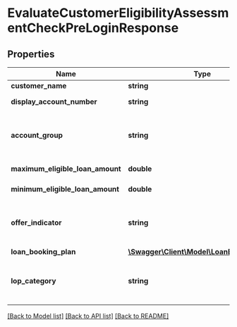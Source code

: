# EvaluateCustomerEligibilityAssessmentCheckPreLoginResponse

## Properties
Name | Type | Description | Notes
------------ | ------------- | ------------- | -------------
**customer_name** | **string** | This refers to the name of the customer. | 
**display_account_number** | **string** | A masked account number that can be displayed to the customer | [optional] 
**account_group** | **string** | Account Group associated with the source Account.This is a reference data field. Please use /v1/utilities/referenceData/{accountGroup} resource to get valid value of this field with description. | [optional] 
**maximum_eligible_loan_amount** | **double** | The maximum amount of credit that extend to a customer | 
**minimum_eligible_loan_amount** | **double** | The minimum amount of credit that extend to a customer | 
**offer_indicator** | **string** | Indicator to determine if offer is rate or fee based. This is a reference data field. Please use /v1/apac/utilities/referenceData/{offerIndicator} resource to get valid value of this field with description. | 
**loan_booking_plan** | [**\Swagger\Client\Model\LoanBookingPlan[]**](LoanBookingPlan.md) |  | [optional] 
**lop_category** | **string** | Indicator to determine the type of LOP Offer. This is a reference data field. Please use /v1/utilities/referenceData/{lopCategory} resource to get valid value of this field with description. | [optional] 

[[Back to Model list]](../../README.md#documentation-for-models) [[Back to API list]](../../README.md#documentation-for-api-endpoints) [[Back to README]](../../README.md)

